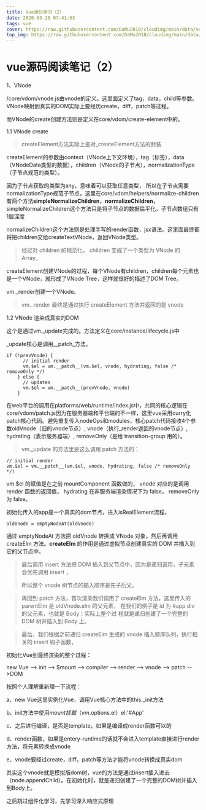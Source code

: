 ```yaml
---
title: Vue源码学习（2）
date: 2020-03-18 07:41:53
tags: vue
cover: https://raw.githubusercontent.com/DaMu2018/cloudimg/main/data/vue.png
top_img: https://raw.githubusercontent.com/DaMu2018/cloudimg/main/data/ready-to-go.jpg
---
```

# vue源码阅读笔记（2）

1、VNode

/core/vdom/vnode.js由vnode的定义。这里面定义了tag，data，child等参数。VNode映射到真实的DOM实际上要经历create，diff，patch等过程。

而VNode的create创建方法则是定义在core/vdom/create-element中的。

1.1 VNode create

> createElement方法实际上是对_createElement方法的封装

createElement的参数由context（VNode上下文环境），tag（标签），data（VNodeData类型的数据），children（VNode的子节点），normalizationType（子节点规范的类型）。

因为子节点获取的类型为any，意味着可以获取任意类型， 所以在子节点需要normalizationType规范子节点，这里在core/vdom/helpers/normalize-children有两个方法**simpleNormalizeChildren**，**normalizeChildren**，simpleNormalizeChildren这个方法只是将子节点的数据扁平化，子节点数组只有1层深度

normalizeChildren这个方法则是处理手写的render函数，jsx语法。这里面最终都将把children交给createTextVNode，返回VNode类型。

> 经过对 children 的规范化， children 变成了⼀个类型为 VNode 的 Array。

createElement创建VNode的过程，每个VNode有children，children每个元素也是一个VNode，就形成了VNode Tree，这样就很好的描述了DOM Tree。

vm._render创建一个VNode。

> vm._render 最终是通过执⾏ createElement ⽅法并返回的是 vnode

1.2 VNode 渲染成真实的DOM

这个是通过vm._update完成的。方法定义在core/instance/lifecycle.js中

\_update核心是调用\_\_patch_方法。

```
if (!prevVnode) {
      // initial render
      vm.$el = vm.__patch__(vm.$el, vnode, hydrating, false /* removeOnly */)
    } else {
      // updates
      vm.$el = vm.__patch__(prevVnode, vnode)
    }
```

在web平台的调用在platforms/web/runtime/index.js中，共同的核心逻辑在core/vdom/patch.js因为在服务器端和平台端的不一样，这里vue采用curry化patch核心代码。避免重复传入nodeOps和modules，核心patch代码接收4个参数oldVnode（旧的vnode节点）, vnode（执行_render返回的vnode节点）, hydrating（表示服务器端）, removeOnly（是给 transition-group ⽤的）。

>  vm._update 的⽅法⾥是这么调⽤ patch ⽅法的：

```
// initial render 
vm.$el = vm.__patch__(vm.$el, vnode, hydrating, false /* removeOnly */)
```

vm.$el 的赋值是在之前 mountComponent 函数做的， vnode 对应的是调⽤ render 函数的返回值， hydrating 在⾮服务端渲染情况下为 false， removeOnly 为 false。

初始化传入的app是一个真实的dom节点，进入isRealElement流程，

```
oldVnode = emptyNodeAt(oldVnode)
```

通过 emptyNodeAt ⽅法把 oldVnode 转换成 VNode 对象，然后再调⽤ createElm ⽅法。**createElm** 的作⽤是通过虚拟节点创建真实的 DOM 并插⼊到它的⽗节点中。

> 最后调⽤ insert ⽅法把 DOM 插⼊到⽗节点中，因为是递归调⽤，⼦元素会优先调⽤ insert ， 
>
> 所以整个 vnode 树节点的插⼊顺序是先⼦后⽗。

> 再回到 patch ⽅法，⾸次渲染我们调⽤了 createElm ⽅法，这⾥传⼊的 parentElm 是 oldVnode.elm 的⽗元素， 在我们的例⼦是 id 为 #app div 的⽗元素，也就是 Body；实际上整个过 程就是递归创建了⼀个完整的 DOM 树并插⼊到 Body 上。

> 最后，我们根据之前递归 createElm ⽣成的 vnode 插⼊顺序队列，执⾏相关的 insert 钩⼦函数，

初始化Vue到最终渲染的整个过程：

new Vue --> init --> $mount --> compiler --> render --> vnode --> patch -->DOM

按照个人理解重新理一下流程：

a、new Vue这里实例化Vue，调用Vue核心方法中的this._init方法

b、init方法中使用$mount挂载（vm.$options.el）el:'#App'

c、之后进行编译，是否是template，如果是编译成render函数可以的

d、render函数，如果是entery-runtime的话就不会进入template直接进行render方法，将元素转换成vnode

e、vnode要经过create，diff，patch等方法才能将vnode转换成真实dom

其实这个vnode就是模拟版dom树，vue的方法是通过insert插入进去（node.appendChild）。在初始化时，就是递归创建了一个完整的DOM树并插入到Body上。

之后跳过组件化学习，先学习深入响应式原理